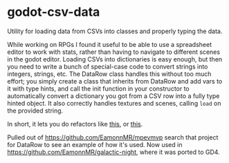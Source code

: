 # godot-csv-data
Utility for loading data from CSVs into classes and properly typing the data.

While working on RPGs I found it useful to be able to use a spreadsheet editor to work with stats, rather than having to navigate to different scenes in the godot editor. Loading CSVs into dictionaries is easy enough, but then you need to write a bunch of special-case code to convert strings into integers, strings, etc. The DataRow class handles this without too much effort; you simply create a class that inherits from DataRow and add vars to it with type hints, and call the init function in your constructor to automatically convert a dictionary you got from a CSV row into a fully type hinted object. It also correctly handles textures and scenes, calling `load` on the provided string.

In short, it lets you do refactors like [this](https://github.com/EamonnMR/mpevmvp/commit/11b095db8ad2501004d96159564bc4a4224ef6a8#diff-555d0a29a33b6d4cde4e4953db393e307e5147cd609d979cafb14e02d9fda144L97), or [this](https://github.com/EamonnMR/mpevmvp/commit/1a9ff71966ac54b428cbe30e2ab5d36eff04af29#diff-555d0a29a33b6d4cde4e4953db393e307e5147cd609d979cafb14e02d9fda144L139). 

Pulled out of https://github.com/EamonnMR/mpevmvp search that project for DataRow to see an example of how it's used. Now used in https://github.com/EamonnMR/galactic-night, where it was ported to GD4.
